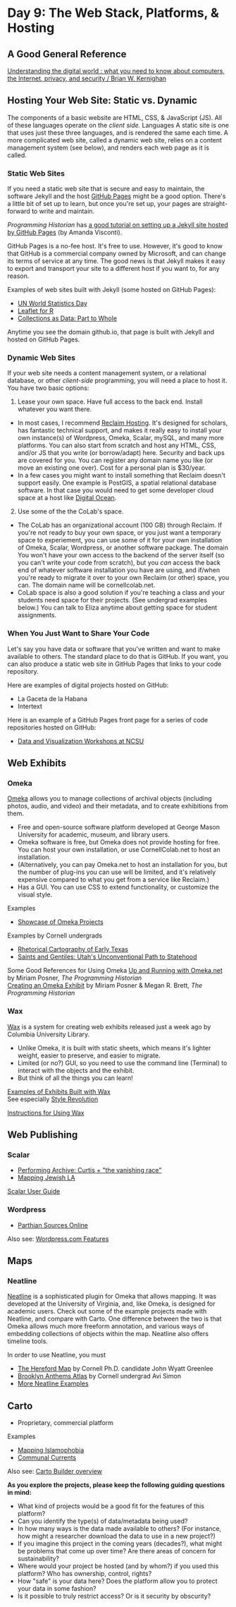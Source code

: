 # Day 9: The Web Stack, Platforms, & Hosting

## A Good General Reference  
[Understanding the digital world : what you need to know about computers, the Internet, privacy, and security / Brian W. Kernighan](https://newcatalog.library.cornell.edu/catalog/9771623)

## Hosting Your Web Site: Static vs. Dynamic  

The components of a basic website are HTML, CSS, & JavaScript (JS). All of these languages operate on the *client side.* Languages  A static site is one that uses just these three languages, and is rendered the same each time. A more complicated web site, called a dynamic web site, relies on a content management system (see below), and renders each web page as it is called. 

### Static Web Sites 

If you need a static web site that is secure and easy to maintain, the software Jekyll and the host [GitHub Pages](https://pages.github.com/) might be a good option. There's a little bit of set up to learn, but once you're set up, your pages are straight-forward to write and maintain. 

*Programming Historian* has [a good tutorial on setting up a Jekyll site hosted by GitHub Pages](https://programminghistorian.org/en/lessons/building-static-sites-with-jekyll-github-pages) (by Amanda Visconti).  

GitHub Pages is a no-fee host. It's free to use. However, it's good to know that GitHub is a commercial company owned by Microsoft, and can change its terms of service at any time. The good news is that Jekyll makes it easy to export and transport your site to a different host if you want to, for any reason. 

Examples of web sites built with Jekyll (some hosted on GitHub Pages):  
* [UN World Statistics Day](https://worldstatisticsday.org/)  
* [Leaflet for R](https://rstudio.github.io/leaflet/)  
* [Collections as Data: Part to Whole](https://collectionsasdata.github.io/part2whole/)  

Anytime you see the domain github.io, that page is built with Jekyll and hosted on GitHub Pages.

### Dynamic Web Sites  

If your web site needs a content management system, or a relational database, or other *client-side* programming, you will need a place to host it. You have two basic options:

1. Lease your own space. Have full access to the back end. Install whatever you want there.  
  * In most cases, I recommend [Reclaim Hosting](https://reclaimhosting.com/shared-hosting/). It's designed for scholars, has fantastic technical support, and makes it really easy to install your own instance(s) of Wordpress, Omeka, Scalar, mySQL, and many more platforms. You can also start from scratch and host any HTML, CSS, and/or JS that you write (or borrow/adapt) here. Security and back ups are covered for you. You can register any domain name you like (or move an existing one over). Cost for a personal plan is $30/year. 
  * In a few cases you might want to install something that Reclaim doesn't support easily. One example is PostGIS, a spatial relational database software. In that case you would need to get some developer cloud space at a host like [Digital Ocean](https://www.digitalocean.com/).  
  
2. Use some of the the CoLab's space.  
  * The CoLab has an organizational account (100 GB) through Reclaim. If you're not ready to buy your own space, or you just want a temporary space to experiement, you can use some of it for your own installation of Omeka, Scalar, Wordpress, or another software package. The domain You won't have your own access to the backend of the server itself (so you can't write your code from scratch), but you *can* access the back end of whatever software installation you have are using, and if/when you're ready to migrate it over to your own Reclaim (or other) space, you can. The domain name will be cornellcolab.net. 
  * CoLab space is also a good solution if you're teaching a class and your students need space for their projects. (See undergrad examples below.) You can talk to Eliza anytime about getting space for student assignments.  
  
### When You Just Want to Share Your Code  

Let's say you have data or software that you've written and want to make available to others. The standard place to do that is GitHub. If you want, you can also produce a static web site in GitHub Pages that links to your code repository.  

Here are examples of digital projects hosted on GitHub:  
* La Gaceta de la Habana  
* Intertext  

Here is an example of a GitHub Pages front page for a series of code repositories hosted on GitHub:  
* [Data and Visualization Workshops at NCSU](https://ncsu-libraries.github.io/data-viz-workshops/)  



## Web Exhibits

### Omeka
[Omeka](https://omeka.org/classic/) allows you to manage collections of archival objects (including photos, audio, and video) and their metadata, and to create exhibitions from them.  

* Free and open-source software platform developed at George Mason University for academic, museum, and library users.  
* Omeka software is free, but Omeka does not provide hosting for free. You can host your own installation, or use CornellColab.net to host an installation.  
* (Alternatively, you can pay Omeka.net to host an installation for you, but the number of plug-ins you can use will be limited, and it's relatively expensive compared to what you get from a service like Reclaim.)
* Has a GUI. You can use CSS to extend functionality, or customize the visual style. 

Examples
* [Showcase of Omeka Projects](https://omeka.org/classic/showcase/)

Examples by Cornell undergrads
* [Rhetorical Cartography of Early Texas](http://cornellcolab.net/EarlyAmericanMaps/exhibits/show/mappingtexas)  
* [Saints and Gentiles: Utah's Unconventional Path to Statehood](http://cornellcolab.net/EarlyAmericanMaps/exhibits/show/utah-statehood/introduction)  

Some Good References for Using Omeka
[Up and Running with Omeka.net](https://programminghistorian.org/en/lessons/up-and-running-with-omeka) by Miriam Posner, *The Programming Historian*  
[Creating an Omeka Exhibit](https://programminghistorian.org/en/lessons/creating-an-omeka-exhibit) by Miriam Posner & Megan R. Brett, *The Programming Historian*  

### Wax  
[Wax](https://minicomp.github.io/wax/about/) is a system for creating web exhibits released just a week ago by Columbia University Library.  

* Unlike Omeka, it is built with static sheets, which means it's lighter weight, easier to preserve, and easier to migrate.  
* Limited (or no?) GUI, so you need to use the command line (Terminal) to interact with the objects and the exhibit.  
* But think of all the things you can learn!  

[Examples of Exhibits Built with Wax](https://minicomp.github.io/wiki/wax/examples/)  
See especially [Style Revolution](https://stylerevolution.github.io/)

[Instructions for Using Wax](https://minicomp.github.io/wiki/wax/)

## Web Publishing

### Scalar
* [Performing Archive: Curtis + "the vanishing race"](http://scalar.usc.edu/works/performingarchive/index)
* [Mapping Jewish LA](http://www.mappingjewishla.org/)

[Scalar User Guide](http://scalar.usc.edu/works/guide2/index)

### Wordpress
* [Parthian Sources Online](http://parthiansources.com/)

Also see: [Wordpress.com Features](https://en.wordpress.com/features/)

## Maps

### Neatline
[Neatline](http://neatline.org) is a sophisticated plugin for Omeka that allows mapping. It was developed at the University of Virginia, and, like Omeka, is designed for academic users. Check out some of the example projects made with Neatline, and compare with Carto. One difference between the two is that Omeka allows much more freeform annotation, and various ways of embedding collections of objects within the map. Neatline also offers timeline tools.

In order to use Neatline, you must 

* [The Hereford Map](http://historiacartarum.org/john-mandeville-and-the-hereford-map-2/what-are-you/) by Cornell Ph.D. candidate John Wyatt Greenlee  
* [Brooklyn Anthems Atlas](http://cornellcolab.net/BrooklynAnthemsAtlas/neatline/fullscreen/brooklyn-anthems-atlas) by Cornell undergrad Avi Simon  
* [More Neatline Examples](https://neatline.org/demos/)

## Carto

* Proprietary, commercial platform

Examples  
* [Mapping Islamophobia](http://mappingislamophobia.org/)
* [Communal Currents](https://communalcurrents.org/)

Also see: [Carto Builder overview](https://carto.com/builder/)



**As you explore the projects, please keep the following guiding questions in mind:**


* What kind of projects would be a good fit for the features of this platform?
* Can you identify the type(s) of data/metadata being used? 
* In how many ways is the data made available to others? (For instance, how might a researcher download the data to use in a new project?)
* If you imagine this project in the coming years (decades?), what might be problems that come up over time? Are there areas of concern for sustainability?
* Where would your project be hosted (and by whom?) if you used this platform? Who has ownership, control, rights?
* How "safe" is your data here? Does the platform allow you to protect your data in some fashion?
* Is it possible to truly restrict access? Or is it security by obscurity? 
